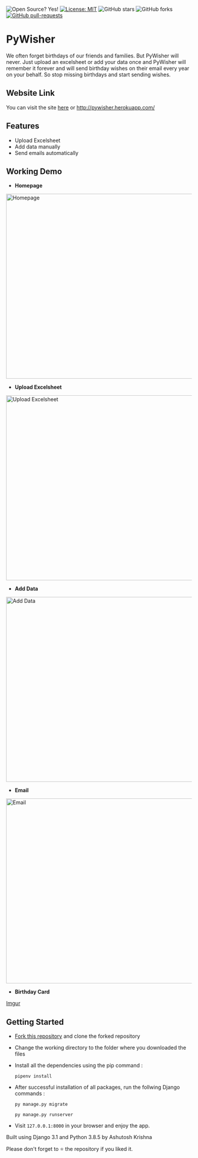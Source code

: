 ![Open Source? Yes!](https://badgen.net/badge/Open%20Source%20%3F/Yes%21/blue?icon=github)
[![License: MIT](https://img.shields.io/badge/License-MIT-green.svg)](https://opensource.org/licenses/MIT)
![GitHub stars](https://img.shields.io/github/stars/ashutoshkrris/PyWisher?style=social)
![GitHub forks](https://img.shields.io/github/forks/ashutoshkrris/PyWisher?style=social)
[![GitHub pull-requests](https://img.shields.io/github/issues-pr/ashutoshkrris/PyWisher.svg)](https://GitHub.com/ashutoshkrris/PyWisher/pull/)

# PyWisher

We often forget birthdays of our friends and families. But PyWisher will never. Just upload an excelsheet or add your data once and PyWisher will remember it forever and will send birthday wishes on their email every year on your behalf. So stop missing birthdays and start sending wishes.

## Website Link 

You can visit the site [here](http://pywisher.herokuapp.com/) or http://pywisher.herokuapp.com/

## Features 

- Upload Excelsheet
- Add data manually
- Send emails automatically

## Working Demo

* **Homepage**

<img src="https://github.com/ashutoshkrris/PyWisher/blob/development/demo/home.png" alt="Homepage" width=1000 height=500/>

* **Upload Excelsheet**

<img src="https://github.com/ashutoshkrris/PyWisher/blob/development/demo/upload.png" alt="Upload Excelsheet" width=1000 height=500/>

* **Add Data**

<img src="https://github.com/ashutoshkrris/PyWisher/blob/development/demo/add.png" alt="Add Data" width=1000 height=500/>

* **Email**

<img src="https://github.com/ashutoshkrris/PyWisher/blob/development/demo/email.png" alt="Email" width=1000 height=500/>

* **Birthday Card**

[Imgur](https://i.imgur.com/IiVT7Sn.png)


## Getting Started

* [Fork this repository](https://github.com/ashutoshkrris/PyWisher/fork) and clone the forked repository

* Change the working directory to the folder where you downloaded the files

* Install all the dependencies using the pip command :

  `pipenv install`

* After successful installation of all packages, run the follwing Django commands :
  
  `py manage.py migrate`

  `py manage.py runserver`

* Visit `127.0.0.1:8000` in your browser and enjoy the app.

Built using Django 3.1 and Python 3.8.5 by Ashutosh Krishna

Please don't forget to ⭐ the repository if you liked it.
